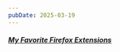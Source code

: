 ```yaml
---
pubDate: 2025-03-19
---
```


##### [My Favorite Firefox Extensions](https://alexn.org/blog/2025/03/15/firefox-extensions/)